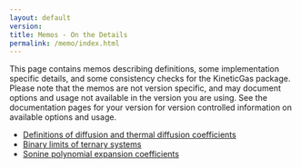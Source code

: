 ```yaml
---
layout: default
version: 
title: Memos - On the Details
permalink: /memo/index.html
---
```


This page contains memos describing definitions, some implementation specific details, and some consistency checks for
the KineticGas package. Please note that the memos are not version specific, and may document options and usage not
available in the version you are using. See the documentation pages for your version for 
version controlled information on available options and usage.

* [Definitions of diffusion and thermal diffusion coefficients](diffusion/diffusion_definitions.pdf)
* [Binary limits of ternary systems](binary_limit/binary_limit.pdf)
* [Sonine polynomial expansion coefficients](multicomponent/multicomp_docs.pdf)